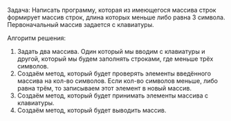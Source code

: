 Задача: Написать программу, которая из имеющегося массива строк формирует массив строк, длина которых меньше либо равна 3 символа. Первоначальный массив задается с клавиатуры.

Алгоритм решения:
1. Задать два массива. Один который мы вводим с клавиатуры и другой, который мы будем заполнять строками, где меньше трёх символов.
2. Создаём метод, который будет проверять элементы введённого массива на кол-во символов. Если кол-во символов меньше, либо равна трём, то записываем этот элемент в новый массив.
3. Создаём метод, который будет принимать элементы массива с клавиатуры.
4. Создаём метод, который будет выводить массив.